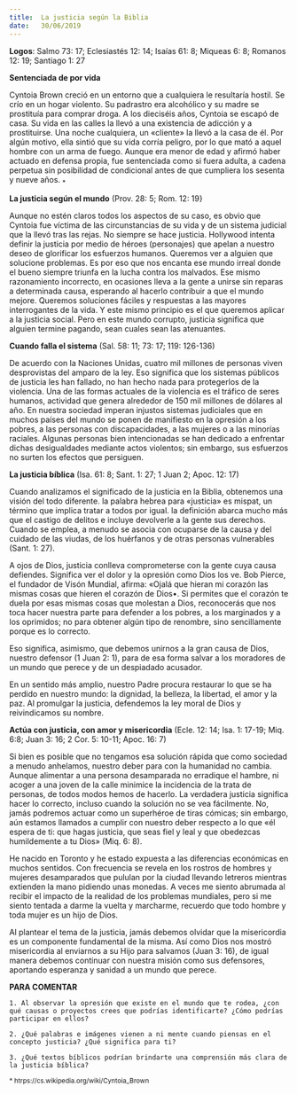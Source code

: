 ```yaml
---
title:  La justicia según la Biblia 
date:   30/06/2019
---
```


**Logos**: Salmo 73: 17; Eclesiastés 12: 14; Isaías 61: 8; Miqueas 6: 8; Romanos 12: 19; Santiago 1: 27 
 
**Sentenciada de por vida**

Cyntoia Brown creció en un entorno que a cualquiera le resultaría hostil. Se crío en un hogar violento. Su padrastro era alcohólico y su madre se prostituía para comprar droga. A los dieciséis años, Cyntoia se escapó de casa. Su vida en las calles la llevó a una existencia de adicción y a prostituirse. Una noche cualquiera, un «cliente» la llevó a la casa de él. Por algún motivo, ella sintió que su vida corría peligro, por lo que mató a aquel hombre con un arma de fuego. Aunque era menor de edad y afirmó haber actuado en defensa propia, fue sentenciada como si fuera adulta, a cadena perpetua sin posibilidad de condicional antes de que cumpliera los sesenta y nueve años. <sub>*</sub>

**La justicia según el mundo** (Prov. 28: 5; Rom. 12: 19} 

Aunque no estén claros todos los aspectos de su caso, es obvio que Cyntoia fue víctima de las circunstancias de su vida y de un sistema judicial que la llevó tras las rejas. No siempre se hace justicia. Hollywood intenta definir la justicia por medio de héroes (personajes) que apelan a nuestro deseo de glorificar los esfuerzos humanos. Queremos ver a alguien que solucione problemas. Es por eso que nos encanta ese mundo irreal donde el bueno siempre triunfa en la lucha contra los malvados. Ese mismo razonamiento incorrecto, en ocasiones lleva a la gente a unirse sin reparas a determinada causa, esperando al hacerlo contribuir a que el mundo mejore. Queremos soluciones fáciles y respuestas a las mayores interrogantes de la vida. Y este mismo principio es el que queremos aplicar a la justicia social. Pero en este mundo corrupto, justicia significa que alguien termine pagando, sean cuales sean las atenuantes. 

**Cuando falla el sistema** (Sal. 58: 11; 73: 17; 119: 126-136) 

De acuerdo con la Naciones Unidas, cuatro mil millones de personas viven desprovistas del amparo de la ley. Eso significa que los sistemas públicos de justicia les han fallado, no han hecho nada para protegerlos de la violencia. Una de las formas actuales de la violencia es el tráfico de seres humanos, actividad que genera alrededor de 150 mil millones de dólares al año. 
En nuestra sociedad imperan injustos sistemas judiciales que en muchos países del mundo se ponen de manifiesto en la opresión a los pobres, a las personas con discapacidades, a las mujeres o a las minorías raciales. Algunas personas bien intencionadas se han dedicado a enfrentar dichas desigualdades mediante actos violentos; sin embargo, sus esfuerzos no surten los efectos que persiguen. 

**La justicia bíblica** (Isa. 61: 8; Sant. 1: 27; 1 Juan 2; Apoc. 12: 17)

Cuando analizamos el significado de la justicia en la Biblia, obtenemos una visión del todo diferente. la palabra hebrea para «justicia» es mispat, un término que implica tratar a todos por igual. la definición abarca mucho más que el castigo de delitos e incluye devolverle a la gente sus derechos. Cuando se emplea, a menudo se asocia con ocuparse de la causa y del cuidado de las viudas, de los huérfanos y de otras personas vulnerables (Sant. 1: 27). 

A ojos de Dios, justicia conlleva comprometerse con la gente cuya causa defiendes. Significa ver el dolor y la opresión como Dios los ve. Bob Pierce, el fundador de Visón Mundial, afirma: «Ojalá que hieran mi corazón las mismas cosas que hieren el corazón de Dios•. Si permites que el corazón te duela por esas mismas cosas que molestan a Dios, reconocerás que nos toca hacer nuestra parte para defender a los pobres, a los marginados y a los oprimidos; no para obtener algún tipo de renombre, sino sencillamente porque es lo correcto. 

Eso significa, asimismo, que debemos unirnos a la gran causa de Dios, nuestro defensor (1 Juan 2: 1), para de esa forma salvar a los moradores de un mundo que perece y de un despiadado acusador. 

En un sentido más amplio, nuestro Padre procura restaurar lo que se ha perdido en nuestro mundo: la dignidad, la belleza, la libertad, el amor y la paz. Al promulgar la justicia, defendemos la ley moral de Dios y reivindicamos su nombre. 

**Actúa con justicia, con amor y misericordia** (Ecle. 12: 14; Isa. 1: 17-19; Miq. 6:8; Juan 3: 16; 2 Cor. 5: 10-11; Apoc. 16: 7) 

Si bien es posible que no tengamos esa solución rápida que como sociedad a menudo anhelamos, nuestro deber para con la humanidad no cambia. Aunque alimentar a una persona desamparada no erradique el hambre, ni acoger a una joven de la calle minimice la incidencia de la trata de personas, de todos modos hemos de hacerlo. La verdadera justicia significa hacer lo correcto, incluso cuando la solución no se vea fácilmente. No, jamás podremos actuar como un superhéroe de tiras cómicas; sin embargo, aún estamos llamados a cumplir con nuestro deber respecto a lo que «él espera de ti: que hagas justicia, que seas fiel y leal y que obedezcas humildemente a tu Dios» (Miq. 6: 8). 

He nacido en Toronto y he estado expuesta a las diferencias económicas en muchos sentidos. Con frecuencia se revela en los rostros de hombres y mujeres desamparados que pululan por la ciudad llevando letreros mientras extienden la mano pidiendo unas monedas. A veces me siento abrumada al recibir el impacto de la realidad de los problemas mundiales, pero si me siento tentada a darme la vuelta y marcharme, recuerdo que todo hombre y toda mujer es un hijo de Dios. 

Al plantear el tema de la justicia, jamás debemos olvidar que la misericordia es un componente fundamental de la misma. Así como Dios nos mostró misericordia al enviarnos a su Hijo para salvamos (Juan 3: 16), de igual manera debemos continuar con nuestra misión como sus defensores, aportando esperanza y sanidad a un mundo que perece. 

**PARA COMENTAR** 

`1. Al observar la opresión que existe en el mundo que te rodea, ¿con qué causas o proyectos crees que podrías identificarte? ¿Cómo podrías participar en ellos?`

`2. ¿Qué palabras e imágenes vienen a ni mente cuando piensas en el concepto justicia? ¿Qué significa para ti?`

`3. ¿Qué textos bíblicos podrían brindarte una comprensión más clara de la justicia bíblica?`

<sub>* htrps://cs.wikipedia.org/wiki/Cyntoia_Brown</sub>